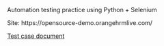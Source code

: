 Automation testing practice using Python + Selenium
<p>Site: https://opensource-demo.orangehrmlive.com/</p>
<p><a href="https://docs.google.com/spreadsheets/d/1iE6the4EEqEN1cP1wRMzuKC9Mt3tg011oBoCxyjmtZE/edit?usp=sharing">Test case document</a></p>
